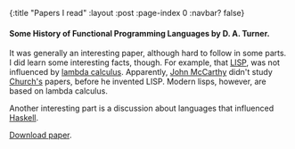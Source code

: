 {:title "Papers I read"
 :layout :post
 :page-index 0
 :navbar? false}

#### Some History of Functional Programming Languages by D. A. Turner.

It was generally an interesting paper, although hard to follow
in some parts. I did learn some interesting facts, though. For example, that
[LISP](https://en.wikipedia.org/wiki/Lisp_%28programming_language%29), was not
influenced by [lambda calculus](https://en.wikipedia.org/wiki/Lambda_calculus).
Apparently, [John McCarthy](https://en.wikipedia.org/wiki/John_McCarthy_%28computer_scientist%29)
didn't study [Church's](https://en.wikipedia.org/wiki/Alonzo_Church) papers,
before he invented LISP. Modern lisps, however, are based on lambda calculus.

Another interesting part is a discussion about languages that influenced
[Haskell](https://en.wikipedia.org/wiki/Haskell_%28programming_language%29).

[Download paper](https://www.cs.kent.ac.uk/people/staff/dat/tfp12/tfp12.pdf).

